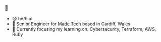 ### 👋

- 😄 he/him
- 🔭 Senior Engineer for [Made Tech]([https://www.ons.gov.uk](https://www.madetech.com/)) based in Cardiff, Wales
- 🌱 Currently focusing my learning on: Cybersecurity, Terraform, AWS, Ruby
